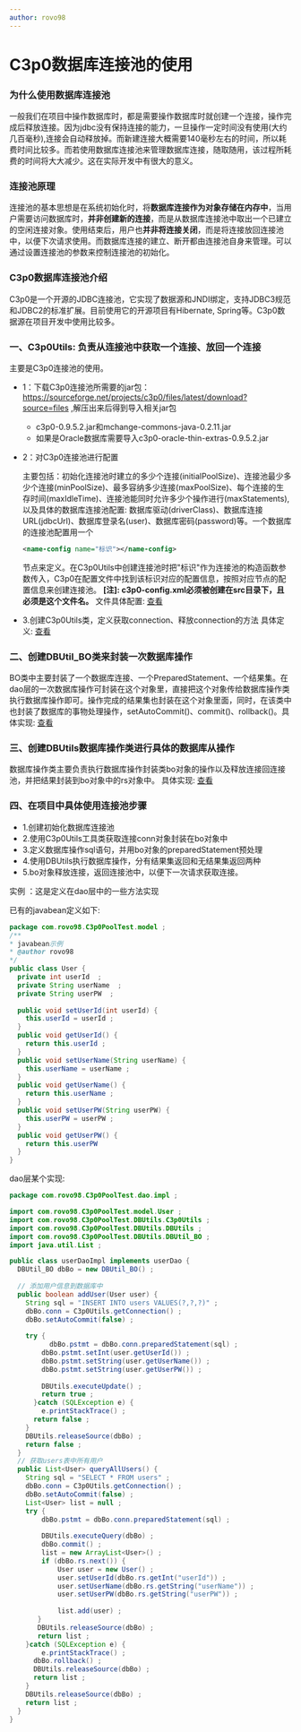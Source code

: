 ```yaml
---
author: rovo98
---
```


# C3p0数据库连接池的使用

### 为什么使用数据库连接池

  一般我们在项目中操作数据库时，都是需要操作数据库时就创建一个连接，操作完成后释放连接。因为jdbc没有保持连接的能力，一旦操作一定时间没有使用(大约几百毫秒),连接会自动释放掉。而新建连接大概需要140毫秒左右的时间，所以耗费时间比较多。而若使用数据库连接池来管理数据库连接，随取随用，该过程所耗费的时间将大大减少。这在实际开发中有很大的意义。


### 连接池原理

  连接池的基本思想是在系统初始化时，将**数据库连接作为对象存储在内存中**，当用户需要访问数据库时，**并非创建新的连接**，而是从数据库连接池中取出一个已建立的空闲连接对象。使用结束后，用户也**并非将连接关闭**，而是将连接放回连接池中，以便下次请求使用。而数据库连接的建立、断开都由连接池自身来管理。可以通过设置连接池的参数来控制连接池的初始化。

### C3p0数据库连接池介绍

  C3p0是一个开源的JDBC连接池，它实现了数据源和JNDI绑定，支持JDBC3规范和JDBC2的标准扩展。目前使用它的开源项目有Hibernate, Spring等。C3p0数据源在项目开发中使用比较多。

### 一、C3p0Utils: 负责从连接池中获取一个连接、放回一个连接

  主要是C3p0连接池的使用。
- 1：下载C3p0连接池所需要的jar包： https://sourceforge.net/projects/c3p0/files/latest/download?source=files ,解压出来后得到导入相关jar包
  - c3p0-0.9.5.2.jar和mchange-commons-java-0.2.11.jar
  - 如果是Oracle数据库需要导入c3p0-oracle-thin-extras-0.9.5.2.jar

- 2：对C3p0连接池进行配置

  主要包括：初始化连接池时建立的多少个连接(initialPoolSize)、连接池最少多少个连接(minPoolSize)、最多容纳多少连接(maxPoolSize)、每个连接的生存时间(maxIdleTime)、连接池能同时允许多少个操作进行(maxStatements),以及具体的数据库连接池配置: 数据库驱动(driverClass)、数据库连接URL(jdbcUrl)、数据库登录名(user)、数据库密码(password)等。一个数据库的连接池配置用一个 
  ```xml
  <name-config name="标识"></name-config>
  ```

  节点来定义。在C3p0Utils中创建连接池时把"标识"作为连接池的构造函数参数传入，C3p0在配置文件中找到该标识对应的配置信息，按照对应节点的配置信息来创建连接池。
  **[注]: c3p0-config.xml必须被创建在src目录下，且必须是这个文件名。**
  文件具体配置: [查看](https://github.com/rovo98/java-learning/blob/master/database/c3p0/c3p0-config.xml)

- 3.创建C3p0Utils类，定义获取connection、释放connection的方法
  具体定义: [查看](https://github.com/rovo98/java-learning/blob/master/database/c3p0/C3p0Utils.java)

### 二、创建DBUtil_BO类来封装一次数据库操作

  BO类中主要封装了一个数据库连接、一个PreparedStatement、一个结果集。在dao层的一次数据库操作可封装在这个对象里，直接把这个对象传给数据库操作类执行数据库操作即可。操作完成的结果集也封装在这个对象里面，同时，在该类中也封装了数据库的事物处理操作，setAutoCommit()、commit()、rollback()。具体实现: [查看](https://github.com/rovo98/java-learning/blob/master/database/c3p0/DBUtil_BO.java)

### 三、创建DBUtils数据库操作类进行具体的数据库从操作

  数据库操作类主要负责执行数据库操作封装类bo对象的操作以及释放连接回连接池，并把结果封装到bo对象中的rs对象中。
  具体实现: [查看](https://github.com/rovo98/java-learning/blob/master/database/c3p0/DBUtils.java)


### 四、在项目中具体使用连接池步骤

- 1.创建初始化数据库连接池
- 2.使用C3p0Utils工具类获取连接conn对象封装在bo对象中
- 3.定义数据库操作sql语句，并用bo对象的preparedStatement预处理
- 4.使用DBUtils执行数据库操作，分有结果集返回和无结果集返回两种
- 5.bo对象释放连接，返回连接池中，以便下一次请求获取连接。

实例 ：这是定义在dao层中的一些方法实现

已有的javabean定义如下:
```java
package com.rovo98.C3p0PoolTest.model ;
/**
* javabean示例
* @author rovo98
*/
public class User {
  private int userId  ;
  private String userName  ;
  private String userPW  ;
  
  public void setUserId(int userId) {
    this.userId = userId ;
  }
  public void getUserId() {
  	return this.userId ;
  }
  public void setUserName(String userName) {
  	this.userName = userName ;
  }
  public void getUserName() {
  	return this.userName ;
  }
  public void setUserPW(String userPW) {
  	this.userPW = userPW ;
  }
  public void getUserPW() {
  	return this.userPW
  }
}
```

dao层某个实现:

```java
package com.rovo98.C3p0PoolTest.dao.impl ;

import com.rovo98.C3p0PoolTest.model.User ;
import com.rovo98.C3p0PoolTest.DBUtils.C3p0Utils ;
import com.rovo98.C3p0PoolTest.DBUtils.DBUtils ;
import com.rovo98.C3p0PoolTest.DBUtils.DBUtil_BO ;
import java.util.List ;

public class userDaoImpl implements userDao {
  DBUtil_BO dbBo = new DBUtil_BO() ;
  
  // 添加用户信息到数据库中
  public boolean addUser(User user) {
    String sql = "INSERT INTO users VALUES(?,?,?)" ;
    dbBo.conn = C3p0Utils.getConnection() ;
    dbBo.setAutoCommit(false) ;
    
    try {
  		  dbBo.pstmt = dbBo.conn.preparedStatement(sql) ;
      	dbBo.pstmt.setInt(user.getUserId()) ;
      	dbBo.pstmt.setString(user.getUserName()) ;
      	dbBo.pstmt.setString(user.getUserPW()) ;
      	
      	DBUtils.executeUpdate() ;
      	return true ;
	  }catch (SQLException e) {
  		e.printStackTrace() ;
      return false ;
    }
    DBUtils.releaseSource(dbBo) ;
    return false ;
  }
  // 获取users表中所有用户
  public List<User> queryAllUsers() {
    String sql = "SELECT * FROM users" ;
    dbBo.conn = C3p0Utils.getConnection() ;
    dbBo.setAutoCommit(false) ;
    List<User> list = null ;
    try {
  		dbBo.pstmt = dbBo.conn.preparedStatement(sql) ;
      	
      	DBUtils.executeQuery(dbBo) ;
      	dbBo.commit() ;
      	list = new ArrayList<User>() ;
      	if (dbBo.rs.next()) {
  		    User user = new User() ;
          	user.setUserId(dbBo.rs.getInt("userId")) ;
          	user.setUserName(dbBo.rs.getString("userName")) ;
          	user.setUserPW(dbBo.rs.getString("userPW")) ;
          	
          	list.add(user) ;
       }
       DBUtils.releaseSource(dbBo) ;
       return list ;
    }catch (SQLException e) {
  		e.printStackTrace() ;
      dbBo.rollback() ;
      DBUtils.releaseSource(dbBo) ;
      return list ;
	}
    DBUtils.releaseSource(dbBo) ;
    return list ;
  }
}
```


